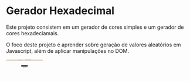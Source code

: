 <h1>Gerador Hexadecimal</h1>
<p>Este projeto consistem em um gerador de cores simples e um gerador de cores hexadeciamais.</p>
<p>O foco deste projeto é aprender sobre geração de valores aleatórios em Javascript, além de aplicar manipulações no DOM.</p>
<img src="./gif/gif.gif" width="100px" />